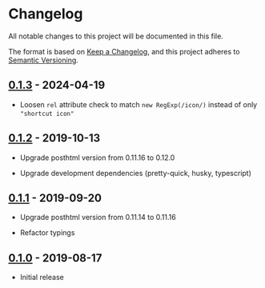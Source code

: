 # Changelog

All notable changes to this project will be documented in this file.

The format is based on [Keep a Changelog](https://keepachangelog.com/en/1.0.0/),
and this project adheres to [Semantic Versioning](https://semver.org/spec/v2.0.0.html).

## [0.1.3](https://github.com/metonym/posthtml-inline-favicon/releases/tag/v0.1.2) - 2024-04-19

- Loosen `rel` attribute check to match `new RegExp(/icon/)` instead of only `"shortcut icon"`

## [0.1.2](https://github.com/metonym/posthtml-inline-favicon/releases/tag/v0.1.2) - 2019-10-13

- Upgrade posthtml version from 0.11.16 to 0.12.0

- Upgrade development dependencies (pretty-quick, husky, typescript)

## [0.1.1](https://github.com/metonym/posthtml-inline-favicon/releases/tag/v0.1.1) - 2019-09-20

- Upgrade posthtml version from 0.11.14 to 0.11.16

- Refactor typings

## [0.1.0](https://github.com/metonym/posthtml-inline-favicon/releases/tag/v0.1.0) - 2019-08-17

- Initial release
